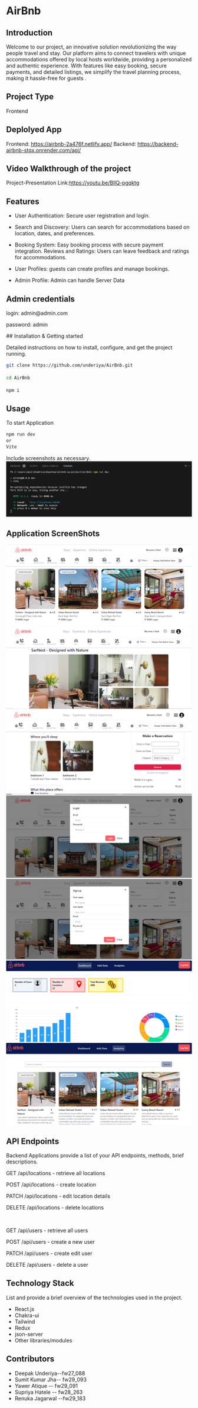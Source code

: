 # AirBnb

## Introduction

Welcome to our project, an innovative solution revolutionizing the way people travel and stay. Our platform aims to connect travelers with unique accommodations offered by local hosts worldwide, providing a personalized and authentic experience. With features like easy booking, secure payments, and detailed listings, we simplify the travel planning process, making it hassle-free for guests .

## Project Type

Frontend

## Deplolyed App

Frontend: https://airbnb-2a476f.netlify.app/
Backend: https://backend-airbnb-stqx.onrender.com/api/

## Video Walkthrough of the project

Project-Presentation Link:https://youtu.be/BllQ-pgqktg

## Features

- User Authentication: Secure user registration and login.

- Search and Discovery: Users can search for accommodations based on location, dates, and preferences.

- Booking System: Easy booking process with secure payment integration.
  Reviews and Ratings: Users can leave feedback and ratings for accommodations.

- User Profiles: guests can create profiles and manage bookings.
- Admin Profile: Admin can handle Server Data

## Admin credentials
  <p>login: admin@admin.com</p>
  <p>password: admin</p>
## Installation & Getting started

Detailed instructions on how to install, configure, and get the project running.

```bash
git clone https://github.com/underiya/AirBnb.git

cd AirBnb

npm i
```

## Usage

To start Application

```bash
npm run dev
or
Vite
```

Include screenshots as necessary.
<img src='./startApp.png' alt=""/>
![Start](/public/startApp.png)

## Application ScreenShots
![landing](/public/landing.png)
![details](/public/details.png)
![details](/public/details-2.png)
![login](/public/login.png)
![signup](/public/signup.png)
![admin](/public/admin-1.png)
![admin](/public/admin-3.png)


## API Endpoints

Backend Applications provide a list of your API endpoints, methods, brief descriptions.

<p>GET /api/locations - retrieve all locations</p>
<p>POST /api/locations - create location</p>
<p>PATCH /api/locations - edit location  details </p>
<p>DELETE /api/locations - delete locations</p>

<br/>
<p>GET /api/users - retrieve all users</p>
<p>POST /api/users - create a new user </p>
<p>PATCH /api/users - create edit user</p>
<p>DELETE /api/users - delete a user</p>




## Technology Stack

List and provide a brief overview of the technologies used in the project.

- React.js
- Chakra-ui
- Tailwind
- Redux
- json-server
- Other libraries/modules

## Contributors

- Deepak Underiya--fw27_088
- Sumit Kumar Jha-- fw29_093
- Yawer Atique -- fw29_091
- Supriya Hatele -- fw28_263
- Renuka Jagarwal --fw29_183

